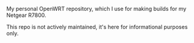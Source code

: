 My personal OpenWRT repository, which I use for making builds for my Netgear R7800. 

This repo is not actively maintained, it's here for informational purposes only. 
